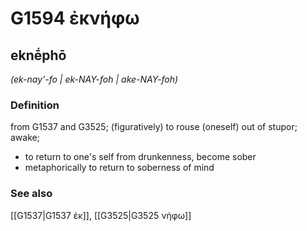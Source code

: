 # G1594 ἐκνήφω

## eknḗphō

_(ek-nay'-fo | ek-NAY-foh | ake-NAY-foh)_

### Definition

from G1537 and G3525; (figuratively) to rouse (oneself) out of stupor; awake; 

- to return to one's self from drunkenness, become sober
- metaphorically to return to soberness of mind

### See also

[[G1537|G1537 ἐκ]], [[G3525|G3525 νήφω]]
